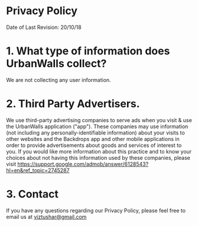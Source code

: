 # Privacy Policy
Date of Last Revision: 20/10/18

# 1. What type of information does UrbanWalls collect? 

We are not collecting any user information.

# 2. Third Party Advertisers.

We use third-party advertising companies to serve ads when you visit & use the UrbanWalls application ("app"). These companies may use information (not including any personally-identifiable information) about your visits to other websites and the Backdrops app and other mobile applications in order to provide advertisements about goods and services of interest to you. If you would like more information about this practice and to know your choices about not having this information used by these companies, please visit https://support.google.com/admob/answer/6128543?hl=en&ref_topic=2745287

# 3. Contact

If you have any questions regarding our Privacy Policy, please feel free to email us at viztushar@gmail.com
